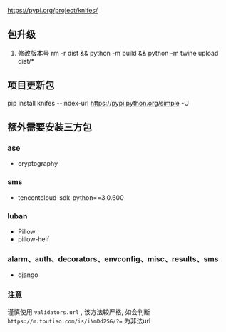 https://pypi.org/project/knifes/

## 包升级
1. 修改版本号
rm -r dist && python -m build && python -m twine upload dist/*

## 项目更新包
pip install knifes --index-url https://pypi.python.org/simple -U

## 额外需要安装三方包

### ase
- cryptography

### sms
- tencentcloud-sdk-python==3.0.600

### luban
- Pillow
- pillow-heif

### alarm、auth、decorators、envconfig、misc、results、sms
- django

### 注意
谨慎使用 `validators.url` , 该方法较严格, 如会判断 `https://m.toutiao.com/is/iNmDd2SG/?=` 为非法url
